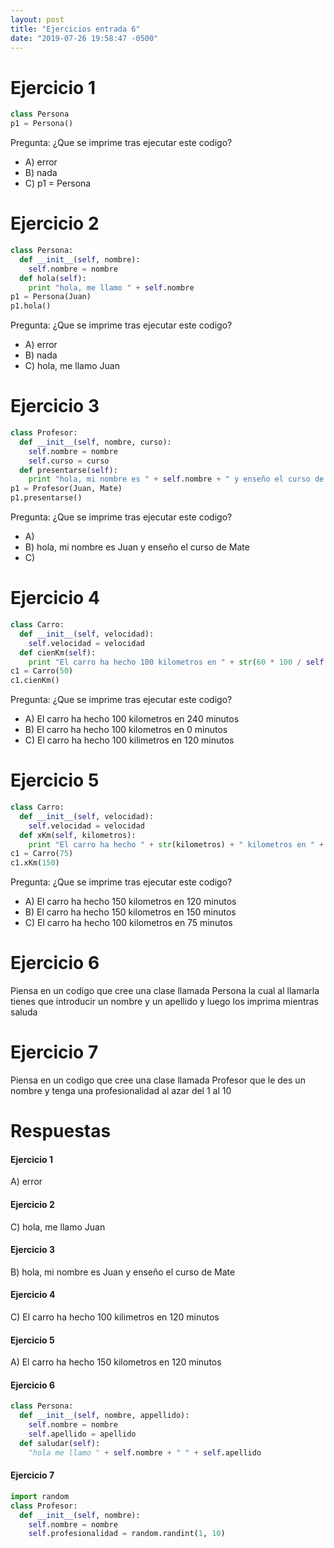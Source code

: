 ```yaml
---
layout: post
title: "Ejercicios entrada 6"
date: "2019-07-26 19:58:47 -0500"
---
```


# Ejercicio 1

```python
class Persona
p1 = Persona()
```

Pregunta: ¿Que se imprime tras ejecutar este codigo?
* A) error
* B) nada
* C) p1 = Persona

# Ejercicio 2

```python
class Persona:
  def __init__(self, nombre):
    self.nombre = nombre
  def hola(self):
    print "hola, me llamo " + self.nombre
p1 = Persona(Juan)
p1.hola()

```

Pregunta: ¿Que se imprime tras ejecutar este codigo?
* A) error
* B) nada
* C) hola, me llamo Juan

# Ejercicio 3

```python
class Profesor:
  def __init__(self, nombre, curso):
    self.nombre = nombre
    self.curso = curso
  def presentarse(self):
    print "hola, mi nombre es " + self.nombre + " y enseño el curso de " + self.curso
p1 = Profesor(Juan, Mate)
p1.presentarse()
```

Pregunta: ¿Que se imprime tras ejecutar este codigo?
* A)
* B) hola, mi nombre es Juan y enseño el curso de Mate
* C)

# Ejercicio 4

```python
class Carro:
  def __init__(self, velocidad):
    self.velocidad = velocidad
  def cienKm(self):
    print "El carro ha hecho 100 kilometros en " + str(60 * 100 / self.velocidad) + " minutos"
c1 = Carro(50)
c1.cienKm()
```

Pregunta: ¿Que se imprime tras ejecutar este codigo?
* A) El carro ha hecho 100 kilometros en 240 minutos
* B) El carro ha hecho 100 kilometros en 0 minutos
* C) El carro ha hecho 100 kilimetros en 120 minutos

# Ejercicio 5

```python
class Carro:
  def __init__(self, velocidad):
    self.velocidad = velocidad
  def xKm(self, kilometros):
    print "El carro ha hecho " + str(kilometros) + " kilometros en " + str(60 * kilometros / self.velocidad) + " minutos"
c1 = Carro(75)
c1.xKm(150)
```

Pregunta: ¿Que se imprime tras ejecutar este codigo?
* A) El carro ha hecho 150 kilometros en 120 minutos
* B) El carro ha hecho 150 kilometros en 150 minutos
* C) El carro ha hecho 100 kilometros en 75 minutos

# Ejercicio 6
Piensa en un codigo que cree una clase llamada Persona la cual al llamarla tienes que introducir un nombre y un apellido y luego los imprima mientras saluda
# Ejercicio 7
Piensa en un codigo que cree una clase llamada Profesor que le des un nombre y tenga una profesionalidad al azar del 1 al 10


# Respuestas

#### Ejercicio 1

A) error

#### Ejercicio 2

C) hola, me llamo Juan

#### Ejercicio 3

B) hola, mi nombre es Juan y enseño el curso de Mate

#### Ejercicio 4

C) El carro ha hecho 100 kilimetros en 120 minutos

#### Ejercicio 5

A) El carro ha hecho 150 kilometros en 120 minutos

#### Ejercicio 6

```python
class Persona:
  def __init__(self, nombre, appellido):
    self.nombre = nombre
    self.apellido = apellido
  def saludar(self):
    "hola me llamo " + self.nombre + " " + self.apellido
```
#### Ejercicio 7

```python
import random
class Profesor:
  def __init__(self, nombre):
    self.nombre = nombre
    self.profesionalidad = random.randint(1, 10)
```
